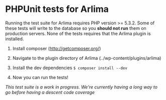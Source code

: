 # PHPUnit tests for Arlima

Running the test suite for Arlima requires PHP version >= 5.3.2. Some of these tests will write to
the database so you **should not run** them on production servers. None of the tests requires that the
Arlima plugin is installed.

1. Install composer (http://getcomposer.org/)

2. Navigate to the plugin directory of Arlima (../wp-content/plugins/arlima)

3. Install the dev dependencies `$ composer install --dev`

4. Now you can run the tests!

*This test suite is a work in progress. We're currently having a long way to go before having a
descent code coverage*